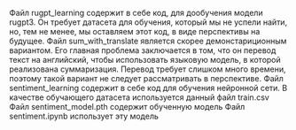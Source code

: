 Файл rugpt_learning содержит в себе код, для дообучения модели rugpt3. Он требует датасета для обучения, который мы не успели найти, но, тем не менее, мы оставляем этот код, в виде перспективы на будущее.
Файл sum_with_translate является скорее демонстариционным вариантом. Его главная проблема заключается в том, что он перевод текст на английский, чтобы использовать языковую модель, в которой реализована суммаризация. Перевод требует слишком много времени, поэтому такой вариант не следует рассматривать в перспективе.
Файл sentiment_learning содержит в себе код для обучения нейронной сети. В качестве обучающего датасета используется данный файл train.csv
Файл sentiment_model.pth содержит обученную модель
Файл sentiment.ipynb использует эту модель
